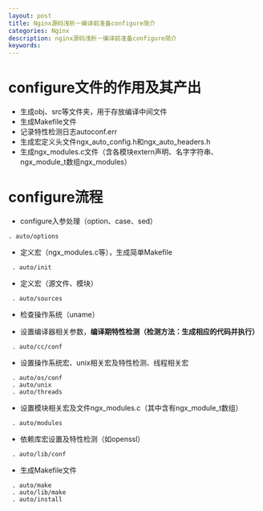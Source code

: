 ```yaml
---
layout: post
title: Nginx源码浅析－编译前准备configure简介
categories: Nginx
description: nginx源码浅析－编译前准备configure简介
keywords: 
---
```


# configure文件的作用及其产出

- 生成obj、src等文件夹，用于存放编译中间文件
- 生成Makefile文件
- 记录特性检测日志autoconf.err
- 生成宏定义头文件ngx_auto_config.h和ngx_auto_headers.h
- 生成ngx_modules.c文件（含各模块extern声明、名字字符串、ngx_module_t数组ngx_modules）

# configure流程


- configure入参处理（option、case、sed）
```shell
. auto/options
```

- 定义宏（ngx_modules.c等），生成简单Makefile
```shell
 . auto/init
```

- 定义宏（源文件、模块）
```shell
 . auto/sources
```

- 检查操作系统（uname）

- 设置编译器相关参数，**编译期特性检测（检测方法：生成相应的代码并执行）**
```shell
 . auto/cc/conf
```

- 设置操作系统宏、unix相关宏及特性检测、线程相关宏
```shell
 . auto/os/conf
 . auto/unix
 . auto/threads
```

- 设置模块相关宏及文件ngx_modules.c（其中含有ngx_module_t数组）
```shell
 . auto/modules
```

- 依赖库宏设置及特性检测（如openssl）
```shell
 . auto/lib/conf
```

- 生成Makefile文件
```shell
 . auto/make
 . auto/lib/make
 . auto/install
```


